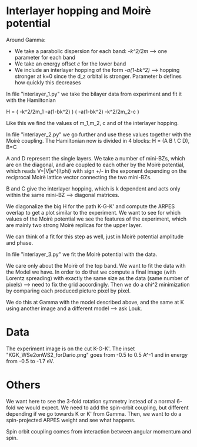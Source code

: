 # Interlayer hopping and Moirè potential

Around Gamma:
- We take a parabolic dispersion for each band: *-k^2/2m*  --> one parameter for each band
- We take an energy offset *c* for the lower band
- We include an interlayer hopping of the form *-a(1-bk^2)*  --> hopping stronger at k=0 since the d_z orbital is stronger. Parameter b defines how quickly this decreases

In file "interlayer_1.py" we take the bilayer data from experiment and fit it with the Hamiltonian

H = (   -k^2/2m_1   -a(1-bk^2)      )
    (   -a(1-bk^2)  -k^2/2m_2-c     )

Like this we find the values of m_1,m_2, c and of the interlayer hopping.

In file "interlayer_2.py" we go further and use these values together with the Moirè coupling. 
The Hamiltonian now is divided in 4 blocks: H = (A B \\ C D), B=C

A and D represent the single layers. We take a number of mini-BZs, which are on the diagonal, and are coupled to each other by the Moirè potential,
which reads V=|V|e^{i\phi} with sign +/- in the exponent depending on the reciprocal Moirè lattice vector connecting the two mini-BZs. 

B and C give the interlayer hopping, which is k dependent and acts only within the same mini-BZ --> diagonal matrices.

We diagonalize the big H for the path K-G-K' and compute the ARPES overlap to get a plot similar to the experiment. We want to see for which values of 
the Moirè potential we see the features of the experiment, which are mainly two strong Moirè replicas for the upper layer. 

We can think of a fit for this step as well, just in Moirè potential amplitude and phase.

In file "interlayer_3.py" we fit the Moirè potential with the data.

We care only about the Moirè of the top band. We want to fit the data with the Model we have. In order to do that we compute a final image (with Lorentz spreading) 
with exactly the same size as the data (same number of pixels) --> need to fix the grid accordingly. Then we do a chi^2 minimization by comparing each produced picture 
pixel by pixel. 

We do this at Gamma with the model described above, and the same at K using another image and a different model --> ask Louk.

# Data

The experiment image is on the cut K-G-K'. The inset "KGK_WSe2onWS2_forDario.png" goes from -0.5 to 0.5 A^-1 and in energy from -0.5 to -1.7 eV.

# Others

We want here to see the 3-fold rotation symmetry instead of a normal 6-fold we would expect. We need to add the spin-orbit coupling, but different depending if we go
towards K or K' from Gamma. Then, we want to do a spin-projected ARPES weight and see what happens.

Spin orbit coupling comes from interaction between angular momentum and spin. 

